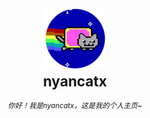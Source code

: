 <h1 align = "center">
  <img src="/nyancatx_head.png" width="120" height="120">
  <br>
  <b>
    nyancatx
  </b>
  <br>
</h1>
<h6 align = "center">
  你好！我是nyancatx，这是我的个人主页~
</h6>
